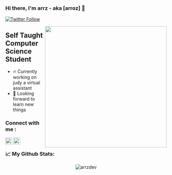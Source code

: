 ### Hi there, I'm arrz - aka [arroz] 👋  

[![Twitter Follow](https://img.shields.io/twitter/follow/arrztk?color=1DA1F2&logo=twitter&style=for-the-badge)](https://twitter.com/intent/follow?screen_name=arrztk)

<img align='right' src="https://media1.giphy.com/media/26gQt4FJ6gd6DUGFW/giphy.gif" width="380">




## Self Taught Computer Science Student
- 🔥 Currently working on judy a virtual assistant
- 🤗 Looking forward to learn new things


### Connect with me :

[<img align="left" alt="codeSTACKr | Twitter" width="22px" src="https://cdn.jsdelivr.net/npm/simple-icons@v3/icons/twitter.svg" />][twitter]
[<img align="left" alt="codeSTACKr | Instagram" width="22px" src="https://cdn.jsdelivr.net/npm/simple-icons@v3/icons/instagram.svg" />][instagram]



[twitter]: https://twitter.com/arrztk
[instagram]: https://www.instagram.com/arrz.t

</br>


### 📈  My Github Stats:

<p align="center"> <img src="https://github-readme-stats.vercel.app/api?username=arrzdev&show_icons=true&theme=gotham" alt="arrzdev" />


<br/>
